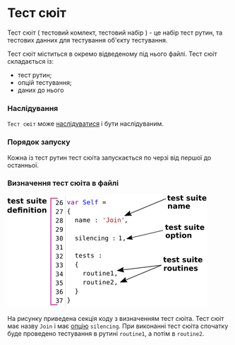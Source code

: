 # Тест сюіт

Тест сюіт ( тестовий комлект, тестовий набір ) - це набір тест рутин, та тестових данних для тестування об'єкту тестування.

Тест сюіт міститься в окремо відведеному під нього файлі. Тест сюіт складається із:

- тест рутин;
- опцій тестування;
- даних до нього

### Наслідування

`Тест сюіт` може [наслідуватися](<../tutorial/SuiteInheritance.md>) і бути наслідуваним. 

### Порядок запуску

Кожна із тест рутин тест сюіта запускається по черзі від першої до останньої.

### Визначення тест сюіта в файлі

![test.suite.definition](../../images/test.suite.definition.png)

На рисунку приведена секція коду з визначенням тест сюіта. Тест сюіт має назву `Join` і має [опцію](../tutorial/TestOption.md) `silencing`. При виконанні тест сюіта спочатку буде проведено тестування в рутині `routine1`, а потім в `routine2`.
